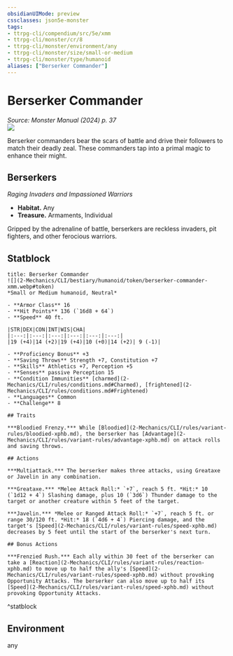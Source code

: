 ```yaml
---
obsidianUIMode: preview
cssclasses: json5e-monster
tags:
- ttrpg-cli/compendium/src/5e/xmm
- ttrpg-cli/monster/cr/8
- ttrpg-cli/monster/environment/any
- ttrpg-cli/monster/size/small-or-medium
- ttrpg-cli/monster/type/humanoid
aliases: ["Berserker Commander"]
---
```

# Berserker Commander
*Source: Monster Manual (2024) p. 37*  
![](2-Mechanics/CLI/bestiary/humanoid/img/berserkers.webp#right)

Berserker commanders bear the scars of battle and drive their followers to match their deadly zeal. These commanders tap into a primal magic to enhance their might.

## Berserkers

*Raging Invaders and Impassioned Warriors*

- **Habitat.** Any  
- **Treasure.** Armaments, Individual  

Gripped by the adrenaline of battle, berserkers are reckless invaders, pit fighters, and other ferocious warriors.

## Statblock

```ad-statblock
title: Berserker Commander
![](2-Mechanics/CLI/bestiary/humanoid/token/berserker-commander-xmm.webp#token)
*Small or Medium humanoid, Neutral*

- **Armor Class** 16 
- **Hit Points** 136 (`16d8 + 64`) 
- **Speed** 40 ft.

|STR|DEX|CON|INT|WIS|CHA|
|:---:|:---:|:---:|:---:|:---:|:---:|
|19 (+4)|14 (+2)|19 (+4)|10 (+0)|14 (+2)| 9 (-1)|

- **Proficiency Bonus** +3
- **Saving Throws** Strength +7, Constitution +7
- **Skills** Athletics +7, Perception +5
- **Senses** passive Perception 15
- **Condition Immunities** [charmed](2-Mechanics/CLI/rules/conditions.md#Charmed), [frightened](2-Mechanics/CLI/rules/conditions.md#Frightened)
- **Languages** Common
- **Challenge** 8

## Traits

***Bloodied Frenzy.*** While [Bloodied](2-Mechanics/CLI/rules/variant-rules/bloodied-xphb.md), the berserker has [Advantage](2-Mechanics/CLI/rules/variant-rules/advantage-xphb.md) on attack rolls and saving throws.

## Actions

***Multiattack.*** The berserker makes three attacks, using Greataxe or Javelin in any combination.

***Greataxe.*** *Melee Attack Roll:* `+7`, reach 5 ft. *Hit:* 10 (`1d12 + 4`) Slashing damage, plus 10 (`3d6`) Thunder damage to the target or another creature within 5 feet of the target.

***Javelin.*** *Melee or Ranged Attack Roll:* `+7`, reach 5 ft. or range 30/120 ft. *Hit:* 18 (`4d6 + 4`) Piercing damage, and the target's [Speed](2-Mechanics/CLI/rules/variant-rules/speed-xphb.md) decreases by 5 feet until the start of the berserker's next turn.

## Bonus Actions

***Frenzied Rush.*** Each ally within 30 feet of the berserker can take a [Reaction](2-Mechanics/CLI/rules/variant-rules/reaction-xphb.md) to move up to half the ally's [Speed](2-Mechanics/CLI/rules/variant-rules/speed-xphb.md) without provoking Opportunity Attacks. The berserker can also move up to half its [Speed](2-Mechanics/CLI/rules/variant-rules/speed-xphb.md) without provoking Opportunity Attacks.
```
^statblock

## Environment

any